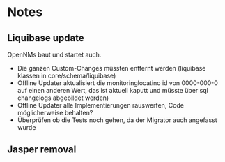 # Notes

## Liquibase update
OpenNMs baut und startet auch.
- Die ganzen Custom-Changes müssten entfernt werden (liquibase klassen in core/schema/liquibase)
- Offline Updater aktualisiert die monitoringlocatino id von 0000-000-0 auf einen anderen Wert, das ist aktuell kaputt und müsste über sql changelogs abgebildet werden)
- Offline Updater alle Implementierungen rauswerfen, Code möglicherweise behalten?
- Überprüfen ob die Tests noch gehen, da der Migrator auch angefasst wurde


## Jasper removal

